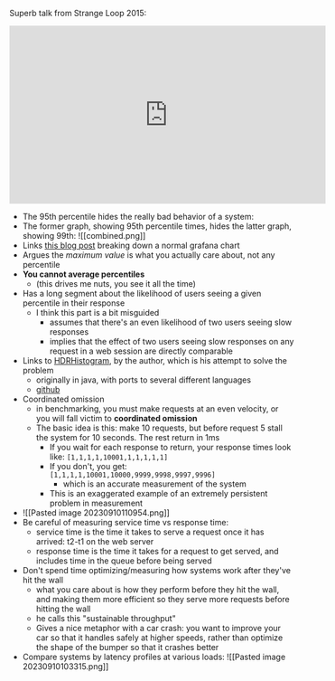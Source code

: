Superb talk from Strange Loop 2015:

<iframe width="560" height="315" src="https://www.youtube.com/embed/lJ8ydIuPFeU?si=wseD3xbHcXt7hNaw" title="YouTube video player" frameborder="0" allow="accelerometer; autoplay; clipboard-write; encrypted-media; gyroscope; picture-in-picture; web-share" allowfullscreen></iframe>

- The 95th percentile hides the really bad behavior of a system:
- The former graph, showing 95th percentile times, hides the latter graph, showing 99th: ![[combined.png]]
- Links [this blog post](http://latencytipoftheday.blogspot.com/2014/06/latencytipoftheday-q-whats-wrong-with_21.html) breaking down a normal grafana chart
- Argues the _maximum value_ is what you actually care about, not any percentile
- **You cannot average percentiles**
	- (this drives me nuts, you see it all the time)
- Has a long segment about the likelihood of users seeing a given percentile in their response
	- I think this part is a bit misguided
		- assumes that there's an even likelihood of two users seeing slow responses
		- implies that the effect of two users seeing slow responses on any request in a web session are directly comparable
- Links to [HDRHistogram](http://hdrhistogram.org/), by the author, which is his attempt to solve the problem
	- originally in java, with ports to several different languages
	- [github](https://github.com/HdrHistogram/HdrHistogram)
- Coordinated omission
	- in benchmarking, you must make requests at an even velocity, or you will fall victim to **coordinated omission**
	- The basic idea is this: make 10 requests, but before request 5 stall the system for 10 seconds. The rest return in 1ms
		- If you wait for each response to return, your response times look like: `[1,1,1,1,10001,1,1,1,1,1]`
		- If you don't, you get: `[1,1,1,1,10001,10000,9999,9998,9997,9996]`
			- which is an accurate measurement of the system
		- This is an exaggerated example of an extremely persistent problem in measurement
- ![[Pasted image 20230910110954.png]]
- Be careful of measuring service time vs response time:
	- service time is the time it takes to serve a request once it has arrived: t2-t1 on the web server
	- response time is the time it takes for a request to get served, and includes time in the queue before being served
- Don't spend time optimizing/measuring how systems work after they've hit the wall
	- what you care about is how they perform before they hit the wall, and making them more efficient so they serve more requests before hitting the wall
	- he calls this "sustainable throughput"
	- Gives a nice metaphor with a car crash: you want to improve your car so that it handles safely at higher speeds, rather than optimize the shape of the bumper so that it crashes better
- Compare systems by latency profiles at various loads:
![[Pasted image 20230910103315.png]]